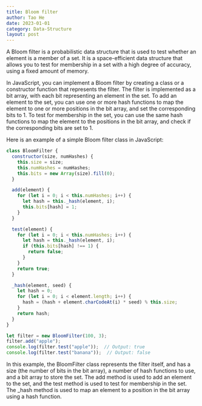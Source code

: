 ```yaml
---
title: Bloom filter
author: Tao He
date: 2023-01-01
category: Data-Structure
layout: post
---
```



A Bloom filter is a probabilistic data structure that is used to test whether an element is a member of a set. It is a space-efficient data structure that allows you to test for membership in a set with a high degree of accuracy, using a fixed amount of memory.

In JavaScript, you can implement a Bloom filter by creating a class or a constructor function that represents the filter. The filter is implemented as a bit array, with each bit representing an element in the set. To add an element to the set, you can use one or more hash functions to map the element to one or more positions in the bit array, and set the corresponding bits to 1. To test for membership in the set, you can use the same hash functions to map the element to the positions in the bit array, and check if the corresponding bits are set to 1.

Here is an example of a simple Bloom filter class in JavaScript:

```js
class BloomFilter {
  constructor(size, numHashes) {
    this.size = size;
    this.numHashes = numHashes;
    this.bits = new Array(size).fill(0);
  }

  add(element) {
    for (let i = 0; i < this.numHashes; i++) {
      let hash = this._hash(element, i);
      this.bits[hash] = 1;
    }
  }

  test(element) {
    for (let i = 0; i < this.numHashes; i++) {
      let hash = this._hash(element, i);
      if (this.bits[hash] !== 1) {
        return false;
      }
    }
    return true;
  }

  _hash(element, seed) {
    let hash = 0;
    for (let i = 0; i < element.length; i++) {
      hash = (hash + element.charCodeAt(i) * seed) % this.size;
    }
    return hash;
  }
}

let filter = new BloomFilter(100, 3);
filter.add("apple");
console.log(filter.test("apple"));  // Output: true
console.log(filter.test("banana"));  // Output: false
```

In this example, the BloomFilter class represents the filter itself, and has a size (the number of bits in the bit array), a number of hash functions to use, and a bit array to store the set. The add method is used to add an element to the set, and the test method is used to test for membership in the set. The _hash method is used to map an element to a position in the bit array using a hash function.


